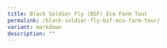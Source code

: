 ```yaml
---
title: Black Soldier Fly (BSF) Eco Farm Tour
permalink: /black-soldier-fly-bsf-eco-farm-tour/
variant: markdown
description: ""
---
```

